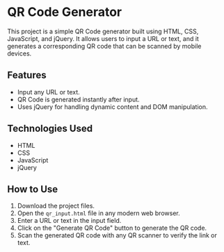 # QR Code Generator

This project is a simple QR Code generator built using HTML, CSS, JavaScript, and jQuery. It allows users to input a URL or text, and it generates a corresponding QR code that can be scanned by mobile devices.

## Features

- Input any URL or text.
- QR Code is generated instantly after input.
- Uses jQuery for handling dynamic content and DOM manipulation.

## Technologies Used

- HTML
- CSS
- JavaScript
- jQuery

## How to Use

1. Download the project files.
2. Open the `qr_input.html` file in any modern web browser.
3. Enter a URL or text in the input field.
4. Click on the "Generate QR Code" button to generate the QR code.
5. Scan the generated QR code with any QR scanner to verify the link or text.

